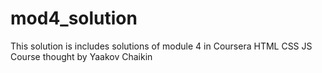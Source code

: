 # mod4_solution
This solution is includes solutions of module 4 in Coursera HTML CSS JS Course thought by Yaakov Chaikin

